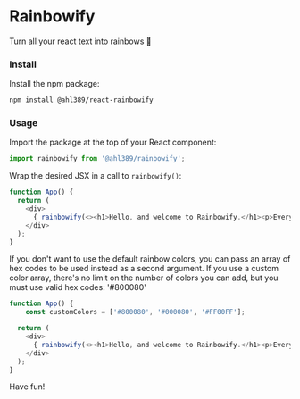 # Rainbowify

Turn all your react text into rainbows 🌈

### Install

Install the npm package:

```bash
npm install @ahl389/react-rainbowify
```

### Usage
Import the package at the top of your React component:

```javascript
import rainbowify from '@ahl389/rainbowify';
```

Wrap the desired JSX in a call to `rainbowify()`:

```javascript
function App() {
  return (
    <div>
      { rainbowify(<><h1>Hello, and welcome to Rainbowify.</h1><p>Everything here is gay.</p></>) }
    </div>
  );
}
```

If you don't want to use the default rainbow colors, you can pass an array of hex codes to be used instead as a second argument. If you use a custom color array, there's no limit on the number of colors you can add, but you must use valid hex codes: '#800080'

```javascript
function App() {
	const customColors = ['#800080', '#000080', '#FF00FF'];

  return (
    <div>
      { rainbowify(<><h1>Hello, and welcome to Rainbowify.</h1><p>Everything here is gay.</p></>, customColors) }
    </div>
  );
}
```

Have fun!